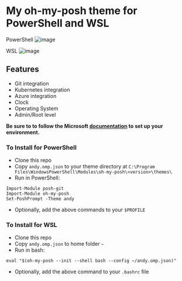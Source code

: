 # My oh-my-posh theme for PowerShell and WSL

PowerShell
![image](https://user-images.githubusercontent.com/21991233/158450925-5e05ad87-d673-466e-a40e-fde1be42caf3.png)

WSL
![image](https://user-images.githubusercontent.com/21991233/158453088-40ff18bd-473d-44ca-ae44-d3fba39d811b.png)


## Features
- Git integration
- Kubernetes integration
- Azure integration
- Clock
- Operating System
- Admin/Root level

**Be sure to to follow the Microsoft [documentation](https://docs.microsoft.com/en-us/windows/terminal/tutorials/custom-prompt-setup) to set up your environment.**

### To Install for PowerShell
- Clone this repo
- Copy ```andy.omp.json``` to your theme directory at ```C:\Program Files\WindowsPowerShell\Modules\oh-my-posh\<version>\themes\```
- Run in PowerShell:

```
Import-Module posh-git
Import-Module oh-my-posh
Set-PoshPrompt -Theme andy
```

- Optionally, add the above commands to your ```$PROFILE```

### To Install for WSL
- Clone this repo
- Copy ```andy.omp.json``` to home folder ```~```
- Run in bash:

```
eval "$(oh-my-posh --init --shell bash --config ~/andy.omp.json)"
```

- Optionally, add the above command to your ```.bashrc``` file
